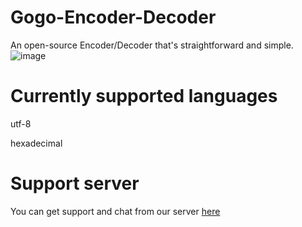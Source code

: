 # Gogo-Encoder-Decoder
An open-source Encoder/Decoder that's straightforward and simple.
![image](https://github.com/user-attachments/assets/abe43720-9608-4f15-b294-c79f34739763)

# Currently supported languages
utf-8

hexadecimal

# Support server
You can get support and chat from our server [here](https://discord.gg/uEYMkmbtTy)
